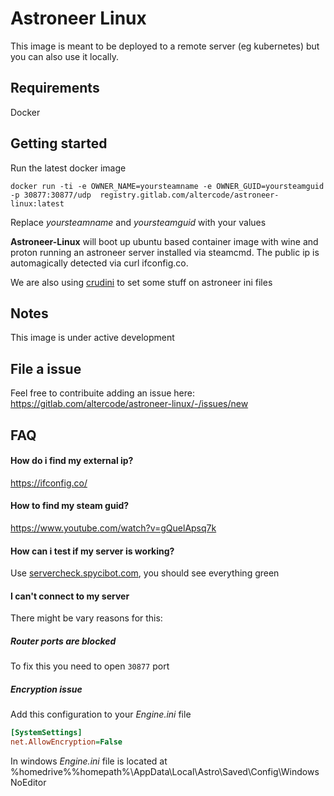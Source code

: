 # Astroneer Linux

This image is meant to be deployed to a remote server (eg kubernetes) but you can also use it locally.

## Requirements

Docker

## Getting started

Run the latest docker image

```
docker run -ti -e OWNER_NAME=yoursteamname -e OWNER_GUID=yoursteamguid -p 30877:30877/udp  registry.gitlab.com/altercode/astroneer-linux:latest
```

Replace _yoursteamname_ and _yoursteamguid_ with your values

**Astroneer-Linux** will boot up ubuntu based container image with wine and proton running an astroneer server installed via steamcmd. The public ip is automagically detected via curl ifconfig.co.

We are also using [crudini](https://github.com/pixelb/crudini) to set some stuff on astroneer ini files

## Notes
This image is under active development

## File a issue
Feel free to contribuite adding an issue here: https://gitlab.com/altercode/astroneer-linux/-/issues/new

## FAQ
#### How do i find my external ip? 
https://ifconfig.co/

#### How to find my steam guid? 
https://www.youtube.com/watch?v=gQuelApsq7k

#### How can i test if my server is working?

Use [servercheck.spycibot.com](https://servercheck.spycibot.com/ ), you should see everything green

#### I can't connect to my server
There might be vary reasons for this:

##### Router ports are blocked
To fix this you need to open `30877` port

##### Encryption issue
Add this configuration to your _Engine.ini_ file 
```ini
[SystemSettings]
net.AllowEncryption=False
```

In windows _Engine.ini_ file is located at %homedrive%%homepath%\AppData\Local\Astro\Saved\Config\WindowsNoEditor

